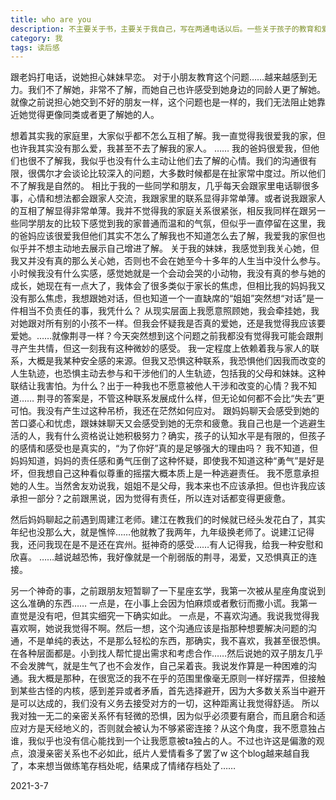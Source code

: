 ```yaml
---
title: who are you
description: 不主要关于书，主要关于我自己，写在两通电话以后。一些关于孩子的教育和爱。
category: 我
tags: 读后感
---
```



跟老妈打电话，说她担心妹妹早恋。
对于小朋友教育这个问题……越来越感到无力。我们不了解她，非常不了解，而她自己也许感受到她身边的同龄人更了解她。就像之前说担心她交到不好的朋友一样，这个问题也是一样的，我们无法阻止她靠近她觉得更像同类或者更了解她的人。

想着其实我的家庭里，大家似乎都不怎么互相了解。我一直觉得我很爱我的家，但也许我其实没有那么爱，我甚至不去了解我的家人。
……
我的爸妈很爱我，但他们也很不了解我，我似乎也没有什么主动让他们去了解的心情。我们的沟通很有限，很偶尔才会谈论比较深入的问题，大多数时候都是在扯家常中度过。所以他们不了解我是自然的。
相比于我的一些同学和朋友，几乎每天会跟家里电话聊很多事，心情和想法都会跟家人交流，我跟家里的联系显得非常单薄。或者说我跟家人的互相了解显得非常单薄。我并不觉得我的家庭关系很紧张，相反我同样在跟另一些同学朋友的比较下感觉到我的家普通而温和的气氛，但似乎一直停留在这里，我的爸妈应该很爱我但他们其实不怎么了解我也不知道怎么去了解，我爱我的家但也似乎并不想主动地去展示自己增进了解。
关于我的妹妹，我感觉到我关心她，但我又并没有真的那么关心她，否则也不会在她至今十多年的人生当中没什么参与。小时候我没有什么实感，感觉她就是一个会动会哭的小动物，我没有真的参与她的成长，她现在有一点大了，我体会了很多类似于家长的焦虑，但相比我的妈妈我又没有那么焦虑，我想跟她对话，但也知道一个一直缺席的“姐姐”突然想“对话”是一件相当不负责任的事，我凭什么？
从现实层面上我愿意照顾她，我会牵挂她，我对她跟对所有别的小孩不一样。但我会怀疑我是否真的爱她，还是我觉得我应该要爱她。……就像荆寻一样？今天突然想到这个问题之前我都没有觉得我可能会跟荆寻产生共情，但这一刻我有这种微妙的感受。
我一定程度上依赖着我与家人的联系，大概是我某种安全感的来源。但我又恐惧这种联系，我恐惧他们因我而改变的人生轨迹，也恐惧主动去参与和干涉他们的人生轨迹，包括我的父母和妹妹。这种联结让我害怕。为什么？出于一种我也不愿意被他人干涉和改变的心情？我不知道……
荆寻的答案是，不管这种联系发展成什么样，但无论如何都不会比“失去”更可怕。我没有产生过这种吊桥，我还在茫然如何应对。
跟妈妈聊天会感受到她的苦口婆心和忧虑，跟妹妹聊天又会感受到她的无奈和疲惫。我自己也是一个逃避生活的人，我有什么资格说让她积极努力？确实，孩子的认知水平是有限的，但孩子的感情和感受也是真实的，“为了你好”真的是足够强大的理由吗？
我不知道，但妈妈知道，妈妈的责任感和勇气压倒了这种怀疑，即使我不知道这种“勇气”是好是坏，但我想自己这种看似尊重的摇摆大概本质上是一种逃避责任。
我不愿意承担她的人生。当然舍友劝说我，姐姐不是父母，我本来也不应该承担。但也许我应该承担一部分？之前跟黑说，因为觉得有责任，所以连对话都变得更疲惫。

然后妈妈聊起之前遇到周建江老师。建江在教我们的时候就已经头发花白了，其实年纪也没那么大，就是憔悴……他就教了我两年，九年级换老师了。说建江记得我，还问我现在是不是还在宾州。挺神奇的感受……有人记得我，给我一种安慰和欣喜。
……越说越恐怖，我好像就是一个削弱版的荆寻，渴爱，又恐惧真正的连接。

另一个神奇的事，之前跟朋友短暂聊了一下星座玄学，我第一次被从星座角度说到这么准确的东西……
一点是，在小事上会因为怕麻烦或者敷衍而撒小谎。我第一直觉是没有吧，但其实细究一下确实如此。
一点是，不喜欢沟通。我说我觉得我喜欢啊，她说我觉得不啊。然后一想，这个沟通应该是指那种想要解决问题的沟通，不是单纯的表达，不是那么轻松的东西，那确实，我不喜欢，我甚至很恐惧。在各种层面都是。小到找人帮忙提出需求和考虑合作……然后说她的双子朋友几乎不会发脾气，就是生气了也不会发作，自己呆着丧。我说发作算是一种困难的沟通。我大概是那种，在很宽泛的我不在乎的范围里像毫无原则一样好摆弄，但接触到某些古怪的内核，感到差异或者矛盾，首先选择避开，因为大多数关系当中避开是可以达成的，我们没有义务去接受对方的一切，这种距离让我觉得舒适。
所以我对独一无二的亲密关系怀有轻微的恐惧，因为似乎必须要有磨合，而且磨合和适应对方是天经地义的，否则就会被认为不够紧密连接？从这个角度，我不愿意独占谁，我似乎也没有信心能找到一个让我愿意被ta独占的人。不过也许这是偏激的观点，浪漫亲密关系也不必如此，纸片人爱情看多了罢了w
这个blog越来越自我了，本来想当做练笔存档处呢，结果成了情绪存档处了……

2021-3-7
